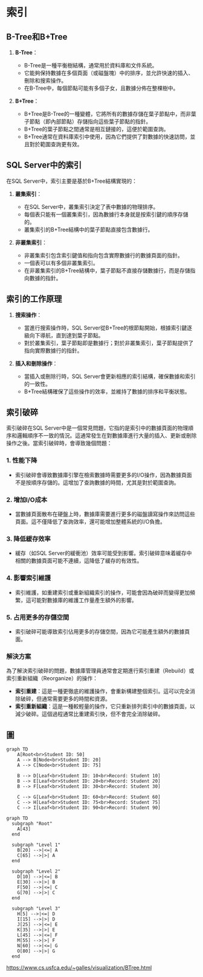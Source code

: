# 索引

## B-Tree和B+Tree

1. **B-Tree**：
   - B-Tree是一種平衡樹結構，通常用於資料庫和文件系統。
   - 它能夠保持數據在多個頁面（或磁盤塊）中的排序，並允許快速的插入、刪除和搜索操作。
   - 在B-Tree中，每個節點可能有多個子女，且數據分佈在整棵樹中。

2. **B+Tree**：
   - B+Tree是B-Tree的一種變體，它將所有的數據存儲在葉子節點中，而非葉子節點（即內部節點）存儲指向這些葉子節點的指針。
   - B+Tree的葉子節點之間通常是相互鏈接的，這便於範圍查詢。
   - B+Tree通常在資料庫索引中使用，因為它們提供了對數據的快速訪問，並且對於範圍查詢更有效。

## SQL Server中的索引

在SQL Server中，索引主要是基於B+Tree結構實現的：

1. **叢集索引**：
   - 在SQL Server中，叢集索引決定了表中數據的物理排序。
   - 每個表只能有一個叢集索引，因為數據行本身就是按索引鍵的順序存儲的。
   - 叢集索引的B+Tree結構中的葉子節點直接包含數據行。

2. **非叢集索引**：
   - 非叢集索引包含索引鍵值和指向包含實際數據行的數據頁面的指針。
   - 一個表可以有多個非叢集索引。
   - 在非叢集索引的B+Tree結構中，葉子節點不直接存儲數據行，而是存儲指向數據的指針。

## 索引的工作原理

1. **搜索操作**：
   - 當進行搜索操作時，SQL Server從B+Tree的根節點開始，根據索引鍵逐級向下導航，直到達到葉子節點。
   - 對於叢集索引，葉子節點即是數據行；對於非叢集索引，葉子節點提供了指向實際數據行的指針。

2. **插入和刪除操作**：
   - 當插入或刪除行時，SQL Server會更新相應的索引結構，確保數據和索引的一致性。
   - B+Tree結構確保了這些操作的效率，並維持了數據的排序和平衡狀態。

## 索引破碎

索引破碎在SQL Server中是一個常見問題，它指的是索引中的數據頁面的物理順序和邏輯順序不一致的情況。這通常發生在對數據庫進行大量的插入、更新或刪除操作之後。當索引破碎時，會導致幾個問題：

### 1. **性能下降**

- 索引破碎會導致數據庫引擎在檢索數據時需要更多的I/O操作，因為數據頁面不是按順序存儲的。這增加了查詢數據的時間，尤其是對於範圍查詢。

### 2. **增加I/O成本**

- 當數據頁面散布在硬盤上時，數據庫需要進行更多的磁盤讀寫操作來訪問這些頁面。這不僅降低了查詢效率，還可能增加整體系統的I/O負擔。

### 3. **降低緩存效率**

- 緩存（如SQL Server的緩衝池）效率可能受到影響。索引破碎意味着緩存中相關的數據頁面可能不連續，這降低了緩存的有效性。

### 4. **影響索引維護**

- 索引維護，如重建索引或重新組織索引的操作，可能會因為破碎而變得更加頻繁，這可能對數據庫的維護工作量產生額外的影響。

### 5. **占用更多的存儲空間**

- 索引破碎可能導致索引佔用更多的存儲空間，因為它可能產生額外的數據頁面。

### 解決方案

為了解決索引破碎的問題，數據庫管理員通常會定期進行索引重建（Rebuild）或索引重新組織（Reorganize）的操作：

- **索引重建**：這是一種更徹底的維護操作，會重新構建整個索引。這可以完全消除破碎，但通常需要更多的時間和資源。
- **索引重新組織**：這是一種較輕量的操作，它只重新排列索引中的數據頁面，以減少破碎。這個過程通常比重建索引快，但不會完全消除破碎。

## 圖

```mermaid
graph TD
    A[Root<br>Student ID: 50]
    A --> B[Node<br>Student ID: 20]
    A --> C[Node<br>Student ID: 75]

    B --> D[Leaf<br>Student ID: 10<br>Record: Student 10]
    B --> E[Leaf<br>Student ID: 20<br>Record: Student 20]
    B --> F[Leaf<br>Student ID: 30<br>Record: Student 30]

    C --> G[Leaf<br>Student ID: 60<br>Record: Student 60]
    C --> H[Leaf<br>Student ID: 75<br>Record: Student 75]
    C --> I[Leaf<br>Student ID: 90<br>Record: Student 90]

```

```mermaid
graph TD
  subgraph "Root"
    A[43]
  end

  subgraph "Level 1"
    B[20] -->|<=| A
    C[65] -->|>| A
  end

  subgraph "Level 2"
    D[10] -->|<=| B
    E[30] -->|>| B
    F[50] -->|<=| C
    G[70] -->|>| C
  end

  subgraph "Level 3"
    H[5] -->|<=| D
    I[15] -->|>| D
    J[25] -->|<=| E
    K[35] -->|>| E
    L[45] -->|<=| F
    M[55] -->|>| F
    N[60] -->|<=| G
    O[80] -->|>| G
  end

```

<https://www.cs.usfca.edu/~galles/visualization/BTree.html>
